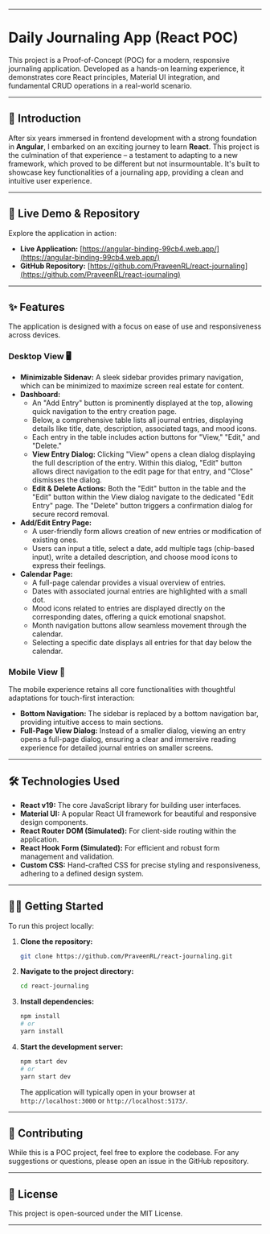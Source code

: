-----

# Daily Journaling App (React POC)

This project is a Proof-of-Concept (POC) for a modern, responsive journaling application. Developed as a hands-on learning experience, it demonstrates core React principles, Material UI integration, and fundamental CRUD operations in a real-world scenario.

-----

## 🌟 Introduction

After six years immersed in frontend development with a strong foundation in **Angular**, I embarked on an exciting journey to learn **React**. This project is the culmination of that experience – a testament to adapting to a new framework, which proved to be different but not insurmountable. It's built to showcase key functionalities of a journaling app, providing a clean and intuitive user experience.

-----

## 🚀 Live Demo & Repository

Explore the application in action:

  * **Live Application:** [https://angular-binding-99cb4.web.app/](https://angular-binding-99cb4.web.app/)
  * **GitHub Repository:** [https://github.com/PraveenRL/react-journaling](https://github.com/PraveenRL/react-journaling)

-----

## ✨ Features

The application is designed with a focus on ease of use and responsiveness across devices.

### Desktop View 🖥️

  * **Minimizable Sidenav:** A sleek sidebar provides primary navigation, which can be minimized to maximize screen real estate for content.
  * **Dashboard:**
      * An "Add Entry" button is prominently displayed at the top, allowing quick navigation to the entry creation page.
      * Below, a comprehensive table lists all journal entries, displaying details like title, date, description, associated tags, and mood icons.
      * Each entry in the table includes action buttons for "View," "Edit," and "Delete."
      * **View Entry Dialog:** Clicking "View" opens a clean dialog displaying the full description of the entry. Within this dialog, "Edit" button allows direct navigation to the edit page for that entry, and "Close" dismisses the dialog.
      * **Edit & Delete Actions:** Both the "Edit" button in the table and the "Edit" button within the View dialog navigate to the dedicated "Edit Entry" page. The "Delete" button triggers a confirmation dialog for secure record removal.
  * **Add/Edit Entry Page:**
      * A user-friendly form allows creation of new entries or modification of existing ones.
      * Users can input a title, select a date, add multiple tags (chip-based input), write a detailed description, and choose mood icons to express their feelings.
  * **Calendar Page:**
      * A full-page calendar provides a visual overview of entries.
      * Dates with associated journal entries are highlighted with a small dot.
      * Mood icons related to entries are displayed directly on the corresponding dates, offering a quick emotional snapshot.
      * Month navigation buttons allow seamless movement through the calendar.
      * Selecting a specific date displays all entries for that day below the calendar.

### Mobile View 📱

The mobile experience retains all core functionalities with thoughtful adaptations for touch-first interaction:

  * **Bottom Navigation:** The sidebar is replaced by a bottom navigation bar, providing intuitive access to main sections.
  * **Full-Page View Dialog:** Instead of a smaller dialog, viewing an entry opens a full-page dialog, ensuring a clear and immersive reading experience for detailed journal entries on smaller screens.

-----

## 🛠️ Technologies Used

  * **React v19:** The core JavaScript library for building user interfaces.
  * **Material UI:** A popular React UI framework for beautiful and responsive design components.
  * **React Router DOM (Simulated):** For client-side routing within the application.
  * **React Hook Form (Simulated):** For efficient and robust form management and validation.
  * **Custom CSS:** Hand-crafted CSS for precise styling and responsiveness, adhering to a defined design system.

-----

## 👨‍💻 Getting Started

To run this project locally:

1.  **Clone the repository:**
    ```bash
    git clone https://github.com/PraveenRL/react-journaling.git
    ```
2.  **Navigate to the project directory:**
    ```bash
    cd react-journaling
    ```
3.  **Install dependencies:**
    ```bash
    npm install
    # or
    yarn install
    ```
4.  **Start the development server:**
    ```bash
    npm start dev
    # or
    yarn start dev
    ```
    The application will typically open in your browser at `http://localhost:3000` or `http://localhost:5173/`.

-----

## 🤝 Contributing

While this is a POC project, feel free to explore the codebase. For any suggestions or questions, please open an issue in the GitHub repository.

-----

## 📄 License

This project is open-sourced under the MIT License.

-----
